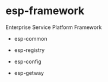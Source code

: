 # esp-framework

Enterprise Service Platform Framework

- esp-common

- esp-registry

- esp-config

- esp-getway